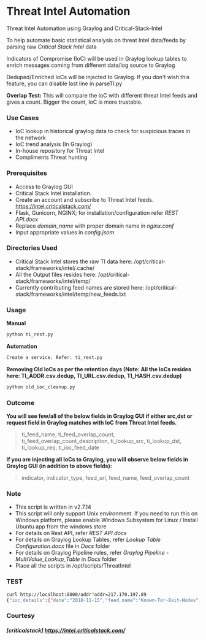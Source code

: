# Threat Intel Automation

Threat Intel Automation using Graylog and Critical-Stack-Intel

To help automate basic statistical analysis on threat Intel data/feeds by parsing raw *Critical Stack Intel* data

Indicators of Compromise (IoC) will be used in Graylog lookup tables to enrich messages coming from different data/log source to Graylog

Deduped/Enriched IoCs will be injected to Graylog. If you don't wish this feature, you can disable last line in parseTI.py

**Overlap Test:** This will compare the IoC with different threat Intel feeds and gives a count. Bigger the count, IoC is more trustable.

### Use Cases
* IoC lookup in historical graylog data to check for suspicious traces in the network
* IoC trend analysis (In Graylog)
* In-house repository for Threat Intel 
* Compliments Threat hunting


### Prerequisites

* Access to Graylog GUI
* Critical Stack Intel installation. 
* Create an account and subscribe to Threat Intel feeds. https://intel.criticalstack.com/
* Flask, Gunicorn, NGINX; for installation/configuration refer *REST API.docx*
* Replace *domain_name* with proper domain name in *nginx.conf*
* Input appropriate values in *config.jsom*


### Directories Used

* Critical Stack Intel stores the raw TI data here:	/opt/critical-stack/frameworks/intel/.cache/
* All the Output files resides here: /opt/critical-stack/frameworks/intel/temp/
* Currently contributing feed names are stored here: /opt/critical-stack/frameworks/intel/temp/new_feeds.txt


### Usage
**Manual**
```sh
python ti_rest.py
```
**Automation**
```sh
Create a service. Refer: ti_rest.py
```

**Removing Old IoCs as per the retention days (Note: All the IoCs resides here: TI_ADDR.csv.dedup, TI_URL.csv.dedup, TI_HASH.csv.dedup)**
```sh
python old_ioc_cleanup.py
```

### Outcome
**You will see few/all of the below fields in Graylog GUI if either src,dst or request field in Graylog matches with IoC from Threat Intel feeds.**
> ti_feed_name, ti_feed_overlap_count, ti_feed_overlap_count_description, ti_lookup_src, ti_lookup_dst, ti_lookup_req, ti_ioc_feed_date

**If you are injecting all IoCs  to Graylog, you will observe below fields in Graylog GUI (in addition to above fields):**
> indicator, indicator_type, feed_url, feed_name, feed_overlap_count
                

### Note
* This script is written in v2.7.14
* This script will only support Unix environment. If you need to run this on Windows platform, please enable Windows Subsystem for Linux / Install Ubuntu app from the windows store
* For details on Rest API, refer *REST API.docx*
* For details on Graylog Lookup Tables, refer *Lookup Table Configuration.docx* file in *Docs* folder
* For details on Graylog Pipeline rules, refer *Graylog Pipeline -MultiValue_Lookup_Table* in *Docs* folder
* Place all the scripts in /opt/scripts/ThreatIntel
 

### TEST
```sh
curl http://localhost:8000/addr?addr=217.170.197.89
{"ioc_details":{"date":"2018-11-15","feed_name":"Known-Tor-Exit-Nodes","feed_overlap_count":"1","feed_url":"https://www.dan.me.uk/torlist/","ioc":"217.170.197.89","ioc_type":"ADDR"}}
```

### Courtesy
##### [criticalstack] https://intel.criticalstack.com/